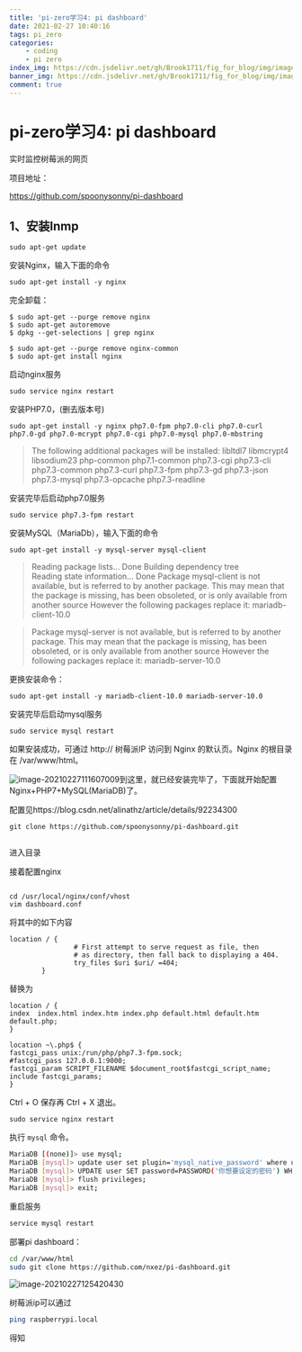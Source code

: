 ```yaml
---
title: 'pi-zero学习4: pi dashboard'
date: 2021-02-27 10:40:16
tags: pi_zero
categories:
    - coding
    - pi zero
index_img: https://cdn.jsdelivr.net/gh/Brook1711/fig_for_blog/img/image-20210226100542033.png
banner_img: https://cdn.jsdelivr.net/gh/Brook1711/fig_for_blog/img/image-20210226100613016.png
comment: true
---
```


# pi-zero学习4: pi dashboard

实时监控树莓派的网页

项目地址：

https://github.com/spoonysonny/pi-dashboard

## 1、安装lnmp

```
sudo apt-get update
```

安装Nginx，输入下面的命令

```
sudo apt-get install -y nginx
```

完全卸载：

```
$ sudo apt-get --purge remove nginx
$ sudo apt-get autoremove
$ dpkg --get-selections | grep nginx

$ sudo apt-get --purge remove nginx-common
$ sudo apt-get install nginx
```

启动nginx服务

```
sudo service nginx restart
```

安装PHP7.0，(删去版本号)

```
sudo apt-get install -y nginx php7.0-fpm php7.0-cli php7.0-curl php7.0-gd php7.0-mcrypt php7.0-cgi php7.0-mysql php7.0-mbstring

```

>The following additional packages will be installed:
>libltdl7 libmcrypt4 libsodium23 php-common php7.1-common php7.3-cgi php7.3-cli php7.3-common php7.3-curl php7.3-fpm php7.3-gd php7.3-json
>php7.3-mysql php7.3-opcache php7.3-readline

安装完毕后启动php7.0服务

```
sudo service php7.3-fpm restart
```

安装MySQL（MariaDb），输入下面的命令

```
sudo apt-get install -y mysql-server mysql-client 
```

>Reading package lists... Done
>Building dependency tree       
>Reading state information... Done
>Package mysql-client is not available, but is referred to by another package.
>This may mean that the package is missing, has been obsoleted, or
>is only available from another source
>However the following packages replace it:
>mariadb-client-10.0

> Package mysql-server is not available, but is referred to by another package.
> This may mean that the package is missing, has been obsoleted, or
> is only available from another source
> However the following packages replace it:
>   mariadb-server-10.0

更换安装命令：

```
sudo apt-get install -y mariadb-client-10.0 mariadb-server-10.0
```

安装完毕后启动mysql服务

```
sudo service mysql restart
```

如果安装成功，可通过 http:// 树莓派IP 访问到 Nginx 的默认页。Nginx 的根目录在 /var/www/html。

![image-20210227111607009](https://cdn.jsdelivr.net/gh/Brook1711/fig_for_blog/img/image-20210227111607009.png)到这里，就已经安装完毕了，下面就开始配置Nginx+PHP7+MySQL(MariaDB)了。

配置见https://blog.csdn.net/alinathz/article/details/92234300



```
git clone https://github.com/spoonysonny/pi-dashboard.git


```

进入目录

接着配置nginx

```

cd /usr/local/nginx/conf/vhost
vim dashboard.conf
```

将其中的如下内容

```
location / {
                # First attempt to serve request as file, then
                # as directory, then fall back to displaying a 404.
                try_files $uri $uri/ =404;
        }
```

替换为

```
location / {
index  index.html index.htm index.php default.html default.htm default.php;
}
 
location ~\.php$ {
fastcgi_pass unix:/run/php/php7.3-fpm.sock;
#fastcgi_pass 127.0.0.1:9000;
fastcgi_param SCRIPT_FILENAME $document_root$fastcgi_script_name;
include fastcgi_params;
}
```

Ctrl + O 保存再 Ctrl + X 退出。

```
sudo service nginx restart
```

执行 `mysql` 命令。

```bash
MariaDB [(none)]> use mysql;
MariaDB [mysql]> update user set plugin='mysql_native_password' where user='root';
MariaDB [mysql]> UPDATE user SET password=PASSWORD('你想要设定的密码') WHERE user='root';
MariaDB [mysql]> flush privileges;
MariaDB [mysql]> exit;
```

重启服务

```bash
service mysql restart
```

部署pi dashboard：

```bash
cd /var/www/html
sudo git clone https://github.com/nxez/pi-dashboard.git
```

![image-20210227125420430](https://cdn.jsdelivr.net/gh/Brook1711/fig_for_blog/img/image-20210227125420430.png)

树莓派ip可以通过

```bash
ping raspberrypi.local
```

得知

